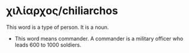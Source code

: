 # χιλίαρχος/chiliarchos 
This word is a type of person. It is a noun. 

* This word means commander. A commander is a military officer who leads 600 to 1000 soldiers. 
